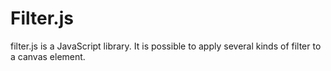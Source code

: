 # Filter.js
filter.js is a JavaScript library. It is possible to apply several kinds of filter to a canvas element.
